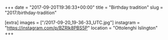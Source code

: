 +++
date = "2017-09-20T19:36:33+00:00"
title = "Birthday tradition"
slug = "2017/birthday-tradition"

[extra]
images = ["/2017-09-20_19-36-33_UTC.jpg"]
instagram = "https://instagram.com/p/BZRlk8PBS5P"
location = "Ottolenghi Islington"
+++
